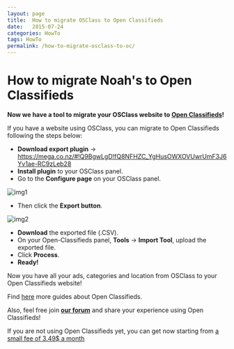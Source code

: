 ```yaml
---
layout: page
title:  How to migrate OSClass to Open Classifieds
date:   2015-07-24
categories: HowTo
tags: HowTo
permalink: /how-to-migrate-osclass-to-oc/
---
```

# How to migrate Noah's to Open Classifieds

**Now we have a tool to migrate your OSClass website to [Open Classifieds](http://open-classifieds.com/)!**

If you have a website using OSClass, you can migrate to Open Classifieds following the steps below:

+ **Download export plugin** -> https://mega.co.nz/#!Q9BgwLgD!fQ8NFHZC_YgHusOWXOVUwrUmF3J6Yv1ae-RC9zLeb28
+ **Install plugin** to your OSClass panel.
+ Go to the **Configure page** on your OSClass panel.

![img1](http://docs.yclas.com/images/osclass1.png)

+ Then click the **Export button**.

![img2](http://docs.yclas.com/images/osclass.png)

+ **Download** the exported file (.CSV).
+ On your Open-Classifieds panel, **Tools** -> **Import Tool**, upload the exported file.
+ Click **Process**.
+ **Ready!**

Now you have all your ads, categories and location from OSClass to your Open Classifieds website!

Find [here](http://docs.yclas.com/) more guides about Open Classifieds.

Also, feel free join [**our forum**](http://forums.open-classifieds.com/) and share your experience using Open Classifieds!

If you are not using Open Classifieds yet, you can get now starting from [a small fee of 3.49$ a month](http://open-classifieds.com/hosting/)
